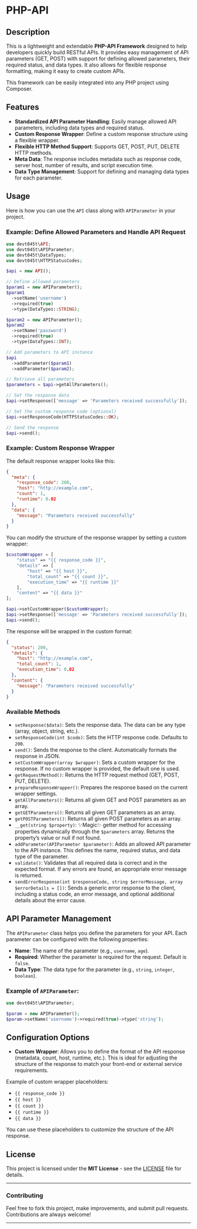 # PHP-API

## Description

This is a lightweight and extendable **PHP-API Framework** designed to help developers quickly build RESTful APIs. It provides easy management of API parameters (GET, POST) with support for defining allowed parameters, their required status, and data types. It also allows for flexible response formatting, making it easy to create custom APIs.

This framework can be easily integrated into any PHP project using Composer.

## Features

- **Standardized API Parameter Handling**: Easily manage allowed API parameters, including data types and required status.
- **Custom Response Wrapper**: Define a custom response structure using a flexible wrapper.
- **Flexible HTTP Method Support**: Supports GET, POST, PUT, DELETE HTTP methods.
- **Meta Data**: The response includes metadata such as response code, server host, number of results, and script execution time.
- **Data Type Management**: Support for defining and managing data types for each parameter.

## Usage

Here is how you can use the `API` class along with `APIParameter` in your project.

### Example: Define Allowed Parameters and Handle API Request

```php
use devt045t\API;
use devt045t\APIParameter;
use devt045t\DataTypes;
use devt045t\HTTPStatusCodes;

$api = new API();

// Define allowed parameters
$param1 = new APIParameter();
$param1
  ->setName('username')
  ->required(true)
  ->type(DataTypes::STRING);

$param2 = new APIParameter();
$param2
  ->setName('password')
  ->required(true)
  ->type(DataTypes::INT);

// Add parameters to API instance
$api
  ->addParameter($param1)
  ->addParameter($param2);

// Retrieve all parameters
$parameters = $api->getAllParameters();

// Set the response data
$api->setResponse(['message' => 'Parameters received successfully']);

// Set the custom response code (optional)
$api->setResponseCode(HTTPStatusCodes::OK);

// Send the response
$api->send();
```

### Example: Custom Response Wrapper

The default response wrapper looks like this:

```json
{
  "meta": {
    "response_code": 200,
    "host": "http://example.com",
    "count": 1,
    "runtime": 0.02
  },
  "data": {
    "message": "Parameters received successfully"
  }
}
```

You can modify the structure of the response wrapper by setting a custom wrapper:

```php
$customWrapper = [
    "status" => "{{ response_code }}",
    "details" => [
        "host" => "{{ host }}",
        "total_count" => "{{ count }}",
        "execution_time" => "{{ runtime }}"
    ],
    "content" => "{{ data }}"
];

$api->setCustomWrapper($customWrapper);
$api->setResponse(['message' => 'Parameters received successfully']);
$api->send();
```

The response will be wrapped in the custom format:

```json
{
  "status": 200,
  "details": {
    "host": "http://example.com",
    "total_count": 1,
    "execution_time": 0.02
  },
  "content": {
    "message": "Parameters received successfully"
  }
}
```

### Available Methods

- `setResponse($data)`: Sets the response data. The data can be any type (array, object, string, etc.).
- `setResponseCode(int $code)`: Sets the HTTP response code. Defaults to `200`.
- `send()`: Sends the response to the client. Automatically formats the response in JSON.
- `setCustomWrapper(array $wrapper)`: Sets a custom wrapper for the response. If no custom wrapper is provided, the default one is used.
- `getRequestMethod()`: Returns the HTTP request method (GET, POST, PUT, DELETE).
- `prepareResponseWrapper()`: Prepares the response based on the current wrapper settings.
- `getAllParameters()`: Returns all given GET and POST parameters as an array.
- `getGETParameters()`: Returns all given GET parameters as an array.
- `getPOSTParameters()`: Returns all given POST parameters as an array.
- `__get(string $property)`: ✨Magic✨ getter method for accessing properties dynamically through the `$parameters` array. Returns the property’s value or null if not found.
- `addParameter(APIParameter $parameter)`: Adds an allowed API parameter to the API instance. This defines the name, required status, and data type of the parameter.
- `validate()`: Validates that all required data is correct and in the expected format. If any errors are found, an appropriate error message is returned.
- `sendErrorResponse(int $responseCode, string $errorMessage, array $errorDetails = [])`: Sends a generic error response to the client, including a status code, an error message, and optional additional details about the error cause.

## API Parameter Management

The `APIParameter` class helps you define the parameters for your API. Each parameter can be configured with the following properties:

- **Name**: The name of the parameter (e.g., `username`, `age`).
- **Required**: Whether the parameter is required for the request. Default is `false`.
- **Data Type**: The data type for the parameter (e.g., `string`, `integer`, `boolean`).

### Example of `APIParameter`:

```php
use devt045t\APIParameter;

$param = new APIParameter();
$param->setName('username')->required(true)->type('string');
```

## Configuration Options

- **Custom Wrapper**: Allows you to define the format of the API response (metadata, count, host, runtime, etc.). This is ideal for adjusting the structure of the response to match your front-end or external service requirements.

Example of custom wrapper placeholders:
- `{{ response_code }}`
- `{{ host }}`
- `{{ count }}`
- `{{ runtime }}`
- `{{ data }}`

You can use these placeholders to customize the structure of the API response.

## License

This project is licensed under the **MIT License** - see the [LICENSE](LICENSE) file for details.

---

### Contributing

Feel free to fork this project, make improvements, and submit pull requests. Contributions are always welcome!

---